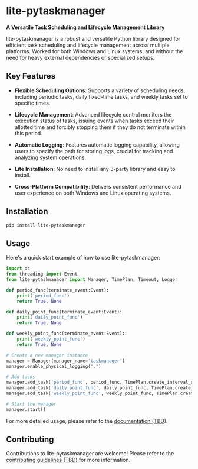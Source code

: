 # lite-pytaskmanager

**A Versatile Task Scheduling and Lifecycle Management Library**

lite-pytaskmanager is a robust and versatile Python library designed for efficient task scheduling and lifecycle management across multiple platforms. Worked for both Windows and Linux systems, and without the need for heavy external dependencies or specialized setups.

## Key Features

- **Flexible Scheduling Options**: Supports a variety of scheduling needs, including periodic tasks, daily fixed-time tasks, and weekly tasks set to specific times.

- **Lifecycle Management**: Advanced lifecycle control monitors the execution status of tasks, issuing events when tasks exceed their allotted time and forcibly stopping them if they do not terminate within this period.

- **Automatic Logging**: Features automatic logging capability, allowing users to specify the path for storing logs, crucial for tracking and analyzing system operations.

- **Lite Installation**: No need to install any 3-party library and easy to install.

- **Cross-Platform Compatibility**: Delivers consistent performance and user experience on both Windows and Linux operating systems.

## Installation

```bash
pip install lite-pytaskmanager
```

## Usage
Here's a quick start example of how to use lite-pytaskmanager:

```python
import os
from threading import Event
from lite-pytaskmanager import Manager, TimePlan, Timeout, Logger

def period_func(terminate_event:Event):
    print('period_func')
    return True, None

def daily_point_func(terminate_event:Event):
    print('daily_point_func')
    return True, None

def weekly_point_func(terminate_event:Event):
    print('weekly_point_func')
    return True, None

# Create a new manager instance
manager = Manager(manager_name='taskmanager')
manager.enable_physical_logging(".")

# Add tasks
manager.add_task('period_func', period_func, TimePlan.create_interval_schedule(min=10), Timeout(hr=1))
manager.add_task('daily_point_func', daily_point_func, TimePlan.create_daily_schedule("22:00"), Timeout(hr=1))
manager.add_task('weekly_point_func', weekly_point_func, TimePlan.create_weekly_schedule(saturday=["22:00"]), Timeout(hr=1))

# Start the manager
manager.start()
```

For more detailed usage, please refer to the [documentation (TBD)]().

## Contributing
Contributions to lite-pytaskmanager are welcome! Please refer to the [contributing guidelines (TBD)]() for more information.

